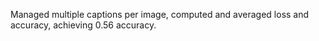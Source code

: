  Managed multiple captions per image, computed and averaged loss and accuracy, achieving 0.56 accuracy.
